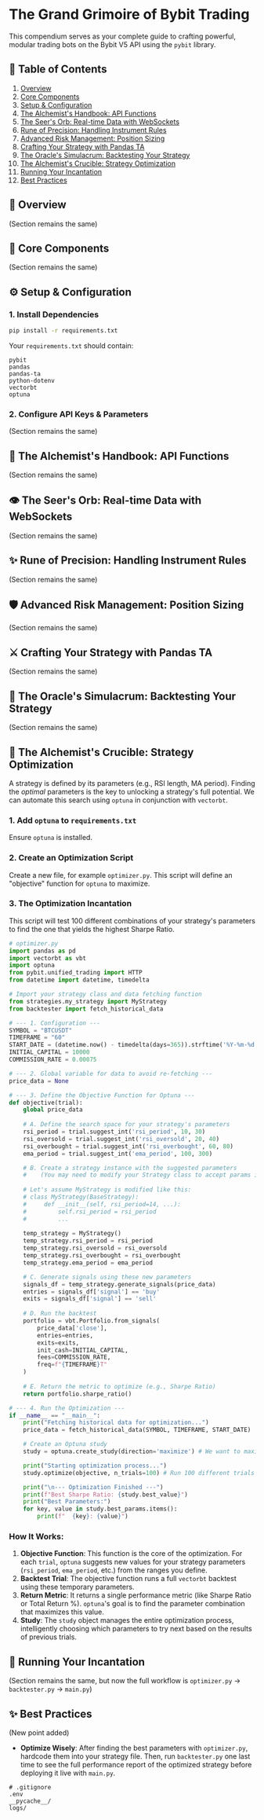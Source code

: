 # The Grand Grimoire of Bybit Trading

This compendium serves as your complete guide to crafting powerful, modular trading bots on the Bybit V5 API using the `pybit` library.

## 📜 Table of Contents

1.  [Overview](#-overview)
2.  [Core Components](#-core-components)
3.  [Setup & Configuration](#-setup--configuration)
4.  [The Alchemist's Handbook: API Functions](#-the-alchemists-handbook-api-functions)
5.  [The Seer's Orb: Real-time Data with WebSockets](#-the-seers-orb-real-time-data-with-websockets)
6.  [Rune of Precision: Handling Instrument Rules](#-rune-of-precision-handling-instrument-rules)
7.  [Advanced Risk Management: Position Sizing](#-advanced-risk-management-position-sizing)
8.  [Crafting Your Strategy with Pandas TA](#-crafting-your-strategy-with-pandas-ta)
9.  [The Oracle's Simulacrum: Backtesting Your Strategy](#-the-oracles-simulacrum-backtesting-your-strategy)
10. [The Alchemist's Crucible: Strategy Optimization](#-the-alchemists-crucible-strategy-optimization)
11. [Running Your Incantation](#-running-your-incantation)
12. [Best Practices](#-best-practices)

## 📖 Overview
(Section remains the same)

## 📂 Core Components
(Section remains the same)

## ⚙️ Setup & Configuration

### 1. Install Dependencies
```bash
pip install -r requirements.txt
```
Your `requirements.txt` should contain:
```
pybit
pandas
pandas-ta
python-dotenv
vectorbt
optuna
```

### 2. Configure API Keys & Parameters
(Section remains the same)

## 🔮 The Alchemist's Handbook: API Functions
(Section remains the same)

## 👁️ The Seer's Orb: Real-time Data with WebSockets
(Section remains the same)

## ✨ Rune of Precision: Handling Instrument Rules
(Section remains the same)

## 🛡️ Advanced Risk Management: Position Sizing
(Section remains the same)

## ⚔️ Crafting Your Strategy with Pandas TA
(Section remains the same)

## 🔮 The Oracle's Simulacrum: Backtesting Your Strategy
(Section remains the same)

## 🧪 The Alchemist's Crucible: Strategy Optimization

A strategy is defined by its parameters (e.g., RSI length, MA period). Finding the *optimal* parameters is the key to unlocking a strategy's full potential. We can automate this search using `optuna` in conjunction with `vectorbt`.

### 1. Add `optuna` to `requirements.txt`
Ensure `optuna` is installed.

### 2. Create an Optimization Script
Create a new file, for example `optimizer.py`. This script will define an "objective" function for `optuna` to maximize.

### 3. The Optimization Incantation

This script will test 100 different combinations of your strategy's parameters to find the one that yields the highest Sharpe Ratio.

```python
# optimizer.py
import pandas as pd
import vectorbt as vbt
import optuna
from pybit.unified_trading import HTTP
from datetime import datetime, timedelta

# Import your strategy class and data fetching function
from strategies.my_strategy import MyStrategy 
from backtester import fetch_historical_data

# --- 1. Configuration ---
SYMBOL = "BTCUSDT"
TIMEFRAME = "60"
START_DATE = (datetime.now() - timedelta(days=365)).strftime('%Y-%m-%d')
INITIAL_CAPITAL = 10000
COMMISSION_RATE = 0.00075

# --- 2. Global variable for data to avoid re-fetching ---
price_data = None

# --- 3. Define the Objective Function for Optuna ---
def objective(trial):
    global price_data
    
    # A. Define the search space for your strategy's parameters
    rsi_period = trial.suggest_int('rsi_period', 10, 30)
    rsi_oversold = trial.suggest_int('rsi_oversold', 20, 40)
    rsi_overbought = trial.suggest_int('rsi_overbought', 60, 80)
    ema_period = trial.suggest_int('ema_period', 100, 300)

    # B. Create a strategy instance with the suggested parameters
    #    (You may need to modify your Strategy class to accept params in __init__)
    
    # Let's assume MyStrategy is modified like this:
    # class MyStrategy(BaseStrategy):
    #     def __init__(self, rsi_period=14, ...):
    #         self.rsi_period = rsi_period
    #         ...
    
    temp_strategy = MyStrategy()
    temp_strategy.rsi_period = rsi_period
    temp_strategy.rsi_oversold = rsi_oversold
    temp_strategy.rsi_overbought = rsi_overbought
    temp_strategy.ema_period = ema_period

    # C. Generate signals using these new parameters
    signals_df = temp_strategy.generate_signals(price_data)
    entries = signals_df['signal'] == 'buy'
    exits = signals_df['signal'] == 'sell'
    
    # D. Run the backtest
    portfolio = vbt.Portfolio.from_signals(
        price_data['close'],
        entries=entries,
        exits=exits,
        init_cash=INITIAL_CAPITAL,
        fees=COMMISSION_RATE,
        freq=f"{TIMEFRAME}T"
    )
    
    # E. Return the metric to optimize (e.g., Sharpe Ratio)
    return portfolio.sharpe_ratio()

# --- 4. Run the Optimization ---
if __name__ == "__main__":
    print("Fetching historical data for optimization...")
    price_data = fetch_historical_data(SYMBOL, TIMEFRAME, START_DATE)

    # Create an Optuna study
    study = optuna.create_study(direction='maximize') # We want to maximize the Sharpe Ratio

    print("Starting optimization process...")
    study.optimize(objective, n_trials=100) # Run 100 different trials

    print("\n--- Optimization Finished ---")
    print(f"Best Sharpe Ratio: {study.best_value}")
    print("Best Parameters:")
    for key, value in study.best_params.items():
        print(f"  {key}: {value}")

```

### How It Works:
1.  **Objective Function**: This function is the core of the optimization. For each `trial`, `optuna` suggests new values for your strategy parameters (`rsi_period`, `ema_period`, etc.) from the ranges you define.
2.  **Backtest Trial**: The objective function runs a full `vectorbt` backtest using these temporary parameters.
3.  **Return Metric**: It returns a single performance metric (like Sharpe Ratio or Total Return %). `optuna`'s goal is to find the parameter combination that maximizes this value.
4.  **Study**: The `study` object manages the entire optimization process, intelligently choosing which parameters to try next based on the results of previous trials.

## 🚀 Running Your Incantation
(Section remains the same, but now the full workflow is `optimizer.py` -> `backtester.py` -> `main.py`)

## ✨ Best Practices
(New point added)
-   **Optimize Wisely**: After finding the best parameters with `optimizer.py`, hardcode them into your strategy file. Then, run `backtester.py` one last time to see the full performance report of the optimized strategy before deploying it live with `main.py`.

```
# .gitignore
.env
__pycache__/
logs/
```

```